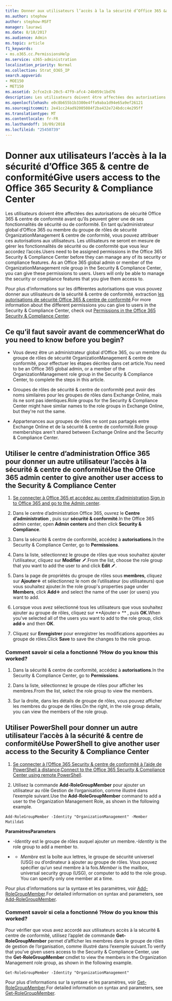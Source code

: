 ```yaml
---
title: Donner aux utilisateurs l’accès à la la sécurité d’Office 365 &amp; centre de conformité
ms.author: stephow
author: stephow-MSFT
manager: laurawi
ms.date: 8/18/2017
ms.audience: Admin
ms.topic: article
f1_keywords:
- ms.o365.cc.PermissionsHelp
ms.service: o365-administration
localization_priority: Normal
ms.collection: Strat_O365_IP
search.appverid:
- MOE150
- MET150
ms.assetid: 2cfce2c8-20c5-47f9-afc4-24b059c1bd76
description: Les utilisateurs doivent être affectées des autorisations de sécurité Office 365 &amp; centre de conformité avant qu’ils peuvent gérer une de ses fonctionnalités de sécurité ou de conformité.
ms.openlocfilehash: e0c8b655b1b3300e4ffa9aba1d94e65a9ef26121
ms.sourcegitcommit: 2e41cc24ad92005084f2ba432e724bdcc4e295ff
ms.translationtype: MT
ms.contentlocale: fr-FR
ms.lasthandoff: 10/09/2018
ms.locfileid: "25450739"
---
```

# <a name="give-users-access-to-the-office-365-security-amp-compliance-center"></a><span data-ttu-id="49cf5-103">Donner aux utilisateurs l’accès à la la sécurité d’Office 365 &amp; centre de conformité</span><span class="sxs-lookup"><span data-stu-id="49cf5-103">Give users access to the Office 365 Security &amp; Compliance Center</span></span>

<span data-ttu-id="49cf5-p101">Les utilisateurs doivent être affectées des autorisations de sécurité Office 365 &amp; centre de conformité avant qu’ils peuvent gérer une de ses fonctionnalités de sécurité ou de conformité. En tant qu’administrateur global d’Office 365 ou membre du groupe de rôles de sécurité OrganizationManagement &amp; centre de conformité, vous pouvez attribuer ces autorisations aux utilisateurs. Les utilisateurs ne seront en mesure de gérer les fonctionnalités de sécurité ou de conformité que vous leur accordez l’accès.</span><span class="sxs-lookup"><span data-stu-id="49cf5-p101">Users need to be assigned permissions in the Office 365 Security &amp; Compliance Center before they can manage any of its security or compliance features. As an Office 365 global admin or member of the OrganizationManagement role group in the Security &amp; Compliance Center, you can give these permissions to users. Users will only be able to manage the security or compliance features that you give them access to.</span></span> 
  
<span data-ttu-id="49cf5-107">Pour plus d’informations sur les différentes autorisations que vous pouvez donner aux utilisateurs de la sécurité &amp; centre de conformité, extraction [les autorisations de sécurité Office 365 &amp; centre de conformité](permissions-in-the-security-and-compliance-center.md).</span><span class="sxs-lookup"><span data-stu-id="49cf5-107">For more information about the different permissions you can give to users in the Security &amp; Compliance Center, check out [Permissions in the Office 365 Security &amp; Compliance Center](permissions-in-the-security-and-compliance-center.md).</span></span>
  
## <a name="what-do-you-need-to-know-before-you-begin"></a><span data-ttu-id="49cf5-108">Ce qu’il faut savoir avant de commencer</span><span class="sxs-lookup"><span data-stu-id="49cf5-108">What do you need to know before you begin?</span></span>

- <span data-ttu-id="49cf5-109">Vous devez être un administrateur global d’Office 365, ou un membre du groupe de rôles de sécurité OrganizationManagement &amp; centre de conformité, pour effectuer les étapes décrites dans cet article.</span><span class="sxs-lookup"><span data-stu-id="49cf5-109">You need to be an Office 365 global admin, or a member of the OrganizationManagement role group in the Security &amp; Compliance Center, to complete the steps in this article.</span></span>
    
- <span data-ttu-id="49cf5-110">Groupes de rôles de sécurité &amp; centre de conformité peut avoir des noms similaires pour les groupes de rôles dans Exchange Online, mais ils ne sont pas identiques.</span><span class="sxs-lookup"><span data-stu-id="49cf5-110">Role groups for the Security &amp; Compliance Center might have similar names to the role groups in Exchange Online, but they're not the same.</span></span> 
    
- <span data-ttu-id="49cf5-111">Appartenances aux groupes de rôles ne sont pas partagés entre Exchange Online et de la sécurité &amp; centre de conformité.</span><span class="sxs-lookup"><span data-stu-id="49cf5-111">Role group memberships aren't shared between Exchange Online and the Security &amp; Compliance Center.</span></span>
    
## <a name="use-the-office-365-admin-center-to-give-another-user-access-to-the-security-amp-compliance-center"></a><span data-ttu-id="49cf5-112">Utiliser le centre d’administration Office 365 pour donner un autre utilisateur l’accès à la sécurité &amp; centre de conformité</span><span class="sxs-lookup"><span data-stu-id="49cf5-112">Use the Office 365 admin center to give another user access to the Security &amp; Compliance Center</span></span>

1. <span data-ttu-id="49cf5-113">[Se connecter à Office 365 et accédez au centre d’administration](https://go.microsoft.com/fwlink/p/?LinkId=525275).</span><span class="sxs-lookup"><span data-stu-id="49cf5-113">[Sign in to Office 365 and go to the Admin center](https://go.microsoft.com/fwlink/p/?LinkId=525275).</span></span>
    
2. <span data-ttu-id="49cf5-114">Dans le centre d’administration Office 365, ouvrez le **Centre d’administration** , puis sur **sécurité &amp; conformité**.</span><span class="sxs-lookup"><span data-stu-id="49cf5-114">In the Office 365 admin center, open **Admin centers** and then click **Security &amp; Compliance**.</span></span> 
    
3. <span data-ttu-id="49cf5-115">Dans la sécurité &amp; centre de conformité, accédez à **autorisations**.</span><span class="sxs-lookup"><span data-stu-id="49cf5-115">In the Security &amp; Compliance Center, go to **Permissions**.</span></span>
    
4. <span data-ttu-id="49cf5-116">Dans la liste, sélectionnez le groupe de rôles que vous souhaitez ajouter l’utilisateur, cliquez sur **Modifier** ![icône Modifier](media/O365_MDM_CreatePolicy_EditIcon.gif).</span><span class="sxs-lookup"><span data-stu-id="49cf5-116">From the list, choose the role group that you want to add the user to and click **Edit** ![Edit icon](media/O365_MDM_CreatePolicy_EditIcon.gif).</span></span>
    
5. <span data-ttu-id="49cf5-117">Dans la page de propriétés du groupe de rôles sous **membres**, cliquez sur **Ajouter**![ajouter une icône](media/ITPro-EAC-AddIcon.gif) et sélectionnez le nom de l’utilisateur (ou utilisateurs) que vous souhaitez ajouter.</span><span class="sxs-lookup"><span data-stu-id="49cf5-117">In the role group's properties page under **Members**, click **Add**![Add Icon](media/ITPro-EAC-AddIcon.gif) and select the name of the user (or users) you want to add.</span></span> 
    
6. <span data-ttu-id="49cf5-118">Lorsque vous avez sélectionné tous les utilisateurs que vous souhaitez ajouter au groupe de rôles, cliquez sur \*\*Ajouter-\> \*\* , puis **OK**.</span><span class="sxs-lookup"><span data-stu-id="49cf5-118">When you've selected all of the users you want to add to the role group, click **add-\>** and then **OK**.</span></span>
    
7. <span data-ttu-id="49cf5-119">Cliquez sur **Enregistrer** pour enregistrer les modifications apportées au groupe de rôles.</span><span class="sxs-lookup"><span data-stu-id="49cf5-119">Click **Save** to save the changes to the role group.</span></span> 
    
### <a name="how-do-you-know-this-worked"></a><span data-ttu-id="49cf5-120">Comment savoir si cela a fonctionné ?</span><span class="sxs-lookup"><span data-stu-id="49cf5-120">How do you know this worked?</span></span>

1. <span data-ttu-id="49cf5-121">Dans la sécurité &amp; centre de conformité, accédez à **autorisations**.</span><span class="sxs-lookup"><span data-stu-id="49cf5-121">In the Security &amp; Compliance Center, go to **Permissions**.</span></span>
    
2. <span data-ttu-id="49cf5-122">Dans la liste, sélectionnez le groupe de rôles pour afficher les membres.</span><span class="sxs-lookup"><span data-stu-id="49cf5-122">From the list, select the role group to view the members.</span></span>
    
3. <span data-ttu-id="49cf5-123">Sur la droite, dans les détails de groupe de rôles, vous pouvez afficher les membres du groupe de rôles.</span><span class="sxs-lookup"><span data-stu-id="49cf5-123">On the right, in the role group details, you can view the members of the role group.</span></span>
    
## <a name="use-powershell-to-give-another-user-access-to-the-security-amp-compliance-center"></a><span data-ttu-id="49cf5-124">Utiliser PowerShell pour donner un autre utilisateur l’accès à la sécurité &amp; centre de conformité</span><span class="sxs-lookup"><span data-stu-id="49cf5-124">Use PowerShell to give another user access to the Security &amp; Compliance Center</span></span>

1. <span data-ttu-id="49cf5-125">[Se connecter à l’Office 365 Security &amp; centre de conformité à l’aide de PowerShell à distance](https://go.microsoft.com/fwlink/p/?LinkID=627084).</span><span class="sxs-lookup"><span data-stu-id="49cf5-125">[Connect to the Office 365 Security &amp; Compliance Center using remote PowerShell](https://go.microsoft.com/fwlink/p/?LinkID=627084).</span></span>
    
2. <span data-ttu-id="49cf5-126">Utilisez la commande **Add-RoleGroupMember** pour ajouter un utilisateur au rôle Gestion de l’organisation, comme illustré dans l’exemple suivant.</span><span class="sxs-lookup"><span data-stu-id="49cf5-126">Use the **Add-RoleGroupMember** command to add a user to the Organization Management Role, as shown in the following example.</span></span> 
    
  ```
  Add-RoleGroupMember -Identity "OrganizationManagement" -Member MatildaS
  
  ```

 <span data-ttu-id="49cf5-127">**Paramètres**</span><span class="sxs-lookup"><span data-stu-id="49cf5-127">**Parameters**</span></span>
  
-  <span data-ttu-id="49cf5-128">_-Identity_ est le groupe de rôles auquel ajouter un membre.</span><span class="sxs-lookup"><span data-stu-id="49cf5-128">_-Identity_ is the role group to add a member to.</span></span> 
    
- - <span data-ttu-id="49cf5-p102">_Membre_ est la boîte aux lettres, le groupe de sécurité universel (USG) ou d’ordinateur à ajouter au groupe de rôles. Vous pouvez spécifier qu’un seul membre à la fois.</span><span class="sxs-lookup"><span data-stu-id="49cf5-p102">_Member_ is the mailbox, universal security group (USG), or computer to add to the role group. You can specify only one member at a time.</span></span> 
    
<span data-ttu-id="49cf5-131">Pour plus d’informations sur la syntaxe et les paramètres, voir [Add-RoleGroupMember](https://go.microsoft.com/fwlink/p/?LinkId=510859).</span><span class="sxs-lookup"><span data-stu-id="49cf5-131">For detailed information on syntax and parameters, see [Add-RoleGroupMember](https://go.microsoft.com/fwlink/p/?LinkId=510859).</span></span>
  
### <a name="how-do-you-know-this-worked"></a><span data-ttu-id="49cf5-132">Comment savoir si cela a fonctionné ?</span><span class="sxs-lookup"><span data-stu-id="49cf5-132">How do you know this worked?</span></span>

<span data-ttu-id="49cf5-133">Pour vérifier que vous avez accordé aux utilisateurs accès à la sécurité &amp; centre de conformité, utilisez l’applet de commande **Get-RoleGroupMember** permet d’afficher les membres dans le groupe de rôles de gestion de l’organisation, comme illustré dans l’exemple suivant.</span><span class="sxs-lookup"><span data-stu-id="49cf5-133">To verify that you've given users access to the Security &amp; Compliance Center, use the **Get-RoleGroupMember** cmdlet to view the members in the Organization Management role group, as shown in the following example.</span></span> 
  
```
Get-RoleGroupMember -Identity "OrganizationManagement"

```

<span data-ttu-id="49cf5-134">Pour plus d’informations sur la syntaxe et les paramètres, voir [Get-RoleGroupMember](https://go.microsoft.com/fwlink/p/?LinkId=510860).</span><span class="sxs-lookup"><span data-stu-id="49cf5-134">For detailed information on syntax and parameters, see [Get-RoleGroupMember](https://go.microsoft.com/fwlink/p/?LinkId=510860).</span></span>
  

